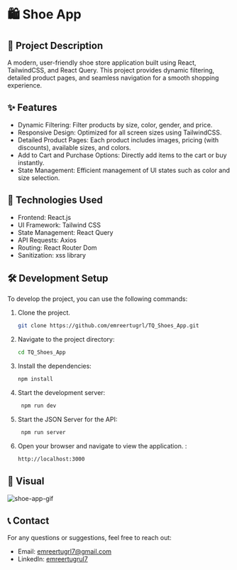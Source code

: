 # 🛍️ Shoe App

## 📖 Project Description

A modern, user-friendly shoe store application built using React, TailwindCSS, and React Query. This project provides dynamic filtering, detailed product pages, and seamless navigation for a smooth shopping experience.

## ✨ Features

- Dynamic Filtering: Filter products by size, color, gender, and price.
- Responsive Design: Optimized for all screen sizes using TailwindCSS.
- Detailed Product Pages: Each product includes images, pricing (with discounts), available sizes, and colors.
- Add to Cart and Purchase Options: Directly add items to the cart or buy instantly.
- State Management: Efficient management of UI states such as color and size selection.

## 🚀 Technologies Used

- Frontend: React.js
- UI Framework: Tailwind CSS
- State Management: React Query
- API Requests: Axios
- Routing: React Router Dom
- Sanitization: xss library

## 🛠️ Development Setup

To develop the project, you can use the following commands:

1. Clone the project.

   ```bash
   git clone https://github.com/emreertugrl/TQ_Shoes_App.git
   ```

2. Navigate to the project directory:

   ```bash
   cd TQ_Shoes_App
   ```

3. Install the dependencies:

   ```bash
   npm install
   ```

4. Start the development server:

   ```bash
    npm run dev
   ```

5. Start the JSON Server for the API:

   ```bash
    npm run server
   ```

6. Open your browser and navigate to view the application. :

   ```bash
   http://localhost:3000
   ```

## 🎥 Visual

<img src="./public/shoe.gif" alt="shoe-app-gif">

## 📞 Contact

For any questions or suggestions, feel free to reach out:

- Email: emreertugrl7@gmail.com
- LinkedIn: [emreertugrul7](https://www.linkedin.com/in/emreertugrul7/)
